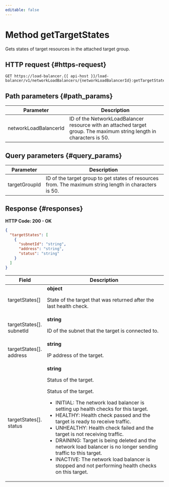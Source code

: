 ```yaml
---
editable: false
---
```


# Method getTargetStates
Gets states of target resources in the attached target group.
 

 
## HTTP request {#https-request}
```
GET https://load-balancer.{{ api-host }}/load-balancer/v1/networkLoadBalancers/{networkLoadBalancerId}:getTargetStates
```
 
## Path parameters {#path_params}
 
Parameter | Description
--- | ---
networkLoadBalancerId | ID of the NetworkLoadBalancer resource with an attached target group.  The maximum string length in characters is 50.
 
## Query parameters {#query_params}
 
Parameter | Description
--- | ---
targetGroupId | ID of the target group to get states of resources from.  The maximum string length in characters is 50.
 
## Response {#responses}
**HTTP Code: 200 - OK**

```json 
{
  "targetStates": [
    {
      "subnetId": "string",
      "address": "string",
      "status": "string"
    }
  ]
}
```

 
Field | Description
--- | ---
targetStates[] | **object**<br><p>State of the target that was returned after the last health check.</p> 
targetStates[].<br>subnetId | **string**<br><p>ID of the subnet that the target is connected to.</p> 
targetStates[].<br>address | **string**<br><p>IP address of the target.</p> 
targetStates[].<br>status | **string**<br><p>Status of the target.</p> <p>Status of the target.</p> <ul> <li>INITIAL: The network load balancer is setting up health checks for this target.</li> <li>HEALTHY: Health check passed and the target is ready to receive traffic.</li> <li>UNHEALTHY: Health check failed and the target is not receiving traffic.</li> <li>DRAINING: Target is being deleted and the network load balancer is no longer sending traffic to this target.</li> <li>INACTIVE: The network load balancer is stopped and not performing health checks on this target.</li> </ul> 